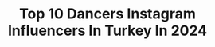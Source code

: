 ---
title: Top 10 Dancers Instagram Influencers In Turkey In 2024
description: >-
  Find top dancers Instagram influencers in Turkey in 2024. Most popular hashtags: #dance #dancer #instagood #reels.
platform: Instagram
hits: 77
text_top: See the best Instagram profiles on inBeat.
text_bottom: inBeat holds 77 Instagram influencers like this in Turkey for you to connect with.
profiles:
  - username: "asligrel"
    fullname: >-
      Aslı Gürel | DANSFABRIKA
    bio: >-
      DANSFABRIKA Dancer - Instructor 19 y/o 📍Ist 🇹🇷 @dansfabrika For booking : info@castfabrika.com
    location: "Turkey"
    followers: 59677
    engagement: 582
    commentsToLikes: 0.026098
    id: ck15sxoyifbyx0i193ucv21nx
    verified: false
    hashtags: "#dansfabrika, #jazzfunk, #campfabrika, #hhd"
  - username: "berkcicekgil"
    fullname: >-
      Berk Çiçekgil
    bio: >-
      dancer. assistant Instructor @2daydance ⚡️ 📩berk@arslantas.co Official Account
    location: "Turkey"
    followers: 261405
    engagement: 2985
    commentsToLikes: 0.016563
    id: ck0w40flmw6ab0i193lja0d5k
    verified: false
    hashtags: "#sa, #dontwaitcome2day, #dugunumuzvar, #dancevideo"
  - username: "ceydanurozerr"
    fullname: >-
      Ceyda Özer
    bio: >-
      choreographer and dancer • Instructor at @2daydance
    location: "Turkey"
    followers: 99766
    engagement: 2029
    commentsToLikes: 0.047172
    id: ck55lzjiy2ueb0i11y9ay1xqq
    verified: false
    hashtags: "#worldofdance, #2daysquad, #reels, #choreography"
  - username: "melisask"
    fullname: >-
      Melisa Sahra Katılmış
    bio: >-
      🇹🇷National Professional Dancer/Cho. 💌 mellysask@gmail.com 🏆 World Championships 1. (5) 🌟4 Times Turkey Champions (1.) @senoritabymelisask 💎
    location: "Turkey"
    followers: 41637
    engagement: 383
    commentsToLikes: 0.020720
    id: ck13bjzl0vs310i191yk4g62p
    verified: false
    hashtags: "#turkey, #socialdancetv, #summervibes, #bachata"
  - username: "fatmagunduzofficial"
    fullname: >-
      Fatma Gündüz
    bio: >-
      Director Scriptwriter Latin Dancer @acunmedyaakademi @bedansakademi
    location: "Turkey"
    followers: 37057
    engagement: 262
    commentsToLikes: 0.068998
    id: ckaos6b6sqac50i78x40dhak2
    verified: false
    hashtags: "#instagood, #maldivler, #travel, #instagram"
  - username: "turuncuprenses"
    fullname: >-
      Tuğba Şeremet🧡
    bio: >-
      Ballerina | Model | Actress | Gymnast | Dancer 🌈Account managed by family @tubaseremet 💌tugbamelis@gmail.com
    location: "Turkey"
    followers: 104880
    engagement: 132
    commentsToLikes: 0.051745
    id: ck5hp6usoqupl0i11sksibbi1
    verified: false
    hashtags: "#kidsmodel, #reelsinstagram, #dress, #likemotherlikedaughter"
  - username: "caglaralmendi"
    fullname: >-
      Çağlar Almendi
    bio: >-
      kurdish belly dancer with an attitude💅🏻 🥀📿🚬@almendiatelier
    location: "Turkey"
    followers: 27637
    engagement: 2846
    commentsToLikes: 0.067889
    id: ck5q04nm648690i113ilap7ik
    verified: false
    hashtags: "#blackouttuesday, #bo"
  - username: "sweettravelersemos"
    fullname: >-
      Sema🧜🏻‍♀️🎼✈️🏕📚📝💜
    bio: >-
      Pianist🎹 (HR)Recruiter✏️ & Training Manager👩🏻‍🏫 Traveler✈️ Camper🏕 Sirtaki dancer💃🏻 Mother👩‍👧😻 (All) photos are taken by me📸❣️
    location: "Turkey"
    followers: 12437
    engagement: 1789
    commentsToLikes: 0.098316
    id: ckf5xiqrlvtp30j23auw1nz5j
    verified: false
    hashtags: "#gezginlerbirarada, #turklikeben, #the, #roamersclub"
  - username: "_the_narcoticster_"
    fullname: >-
      Chris Mathew|_mr_apocalypse_
    bio: >-
      ⚠️________________ __🔰KL_06_BOY🔰 _UK_UNITED_KATTAPPANA_❎ _ Explore_thé-🌍 _ Vibe_moods _keep_smile __✌🏻💟🎶__ _DANCER_ @db_ninety_six ________________⚠️
    location: "Turkey"
    followers: 4375
    engagement: 1290
    commentsToLikes: 0.093032
    id: ckaoywtttjdem0i788e23mzm0
    verified: false
    hashtags: "#instalike, #naturephotography, #photographs, #picture"
  - username: "melisakiran1"
    fullname: >-
      Melisa Kıran | DANSFABRİKA
    bio: >-
      • Boğaziçi Üniversitesi • DANSFABRIKA Dancer - Instructor @dansfabrika
    location: "Turkey"
    followers: 18076
    engagement: 639
    commentsToLikes: 0.016743
    id: ckf5medjftfmh0j23etdp7dcj
    verified: false
    hashtags: "#dansfabrika, #hiphop, #exxen, #melisak"
---